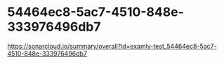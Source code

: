 # 54464ec8-5ac7-4510-848e-333976496db7
https://sonarcloud.io/summary/overall?id=examly-test_54464ec8-5ac7-4510-848e-333976496db7

